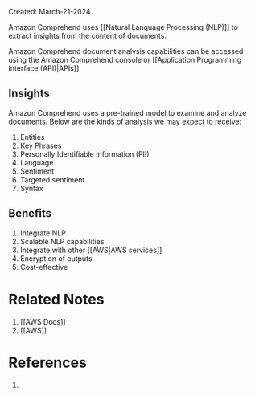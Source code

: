 Created: March-21-2024

Amazon Comprehend uses [[Natural Language Processing (NLP)]] to extract insights from the content of documents.

Amazon Comprehend document analysis capabilities can be accessed using the Amazon Comprehend console or [[Application Programming Interface (API)|APIs]]

## Insights

Amazon Comprehend uses a pre-trained model to examine and analyze documents. Below are the kinds of analysis we may expect to receive:

1. Entities
2. Key Phrases
3. Personally Identifiable Information (PII)
4. Language
5. Sentiment
6. Targeted sentiment
7. Syntax

## Benefits

1. Integrate NLP
2. Scalable NLP capabilities
3. Integrate with other [[AWS|AWS services]]
4. Encryption of outputs
5. Cost-effective
# Related Notes

1. [[AWS Docs]]
2. [[AWS]]
# References

1. 